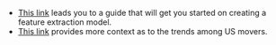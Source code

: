 - [This link](https://medium.com/@deepanshut041/introduction-to-orb-oriented-fast-and-rotated-brief-4220e8ec40cf) leads you to a guide that will get you started on creating a feature extraction model.
- [This link](https://www.pods.com/blog/moving-trends) provides more context as to the trends among US movers.
